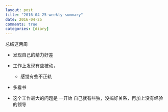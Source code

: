 ```yaml
---
layout: post
title: "2016-04-25-weekly-summary"
date: 2016-04-25
comments: true
categories: [diary]
---
```


总结这两周

* 发现自己的精力好差

* 工作上发现有些被动，
  - 感觉有些不正轨
  
* 多看书

* 这个工作最大的问题是 一开始 自己就有些独，没搞好关系，再加上没有经验的领导